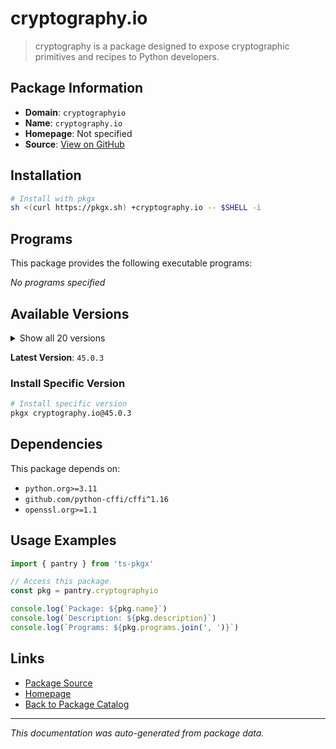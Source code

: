 # cryptography.io

> cryptography is a package designed to expose cryptographic primitives and recipes to Python developers.

## Package Information

- **Domain**: `cryptographyio`
- **Name**: `cryptography.io`
- **Homepage**: Not specified
- **Source**: [View on GitHub](https://github.com/pkgxdev/pantry/tree/main/projects/cryptography.io/package.yml)

## Installation

```bash
# Install with pkgx
sh <(curl https://pkgx.sh) +cryptography.io -- $SHELL -i
```

## Programs

This package provides the following executable programs:

*No programs specified*

## Available Versions

<details>
<summary>Show all 20 versions</summary>

- `45.0.3`, `45.0.2`, `45.0.1`, `45.0.0`, `44.0.3`
- `44.0.2`, `44.0.1`, `44.0.0`, `43.0.3`, `43.0.2`
- `43.0.1`, `43.0.0`, `42.0.8`, `42.0.7`, `42.0.6`
- `42.0.5`, `42.0.4`, `42.0.3`, `42.0.2`, `42.0.1`

</details>

**Latest Version**: `45.0.3`

### Install Specific Version

```bash
# Install specific version
pkgx cryptography.io@45.0.3
```

## Dependencies

This package depends on:

- `python.org>=3.11`
- `github.com/python-cffi/cffi^1.16`
- `openssl.org>=1.1`

## Usage Examples

```typescript
import { pantry } from 'ts-pkgx'

// Access this package
const pkg = pantry.cryptographyio

console.log(`Package: ${pkg.name}`)
console.log(`Description: ${pkg.description}`)
console.log(`Programs: ${pkg.programs.join(', ')}`)
```

## Links

- [Package Source](https://github.com/pkgxdev/pantry/tree/main/projects/cryptography.io/package.yml)
- [Homepage](#)
- [Back to Package Catalog](../package-catalog.md)

---

*This documentation was auto-generated from package data.*
